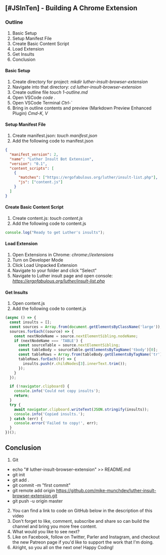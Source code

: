 ## [#JSInTen] - Building A Chrome Extension

### Outline

1. Basic Setup
2. Setup Manifest File
3. Create Basic Content Script
4. Load Extension
5. Get Insults
6. Conclusion

#### Basic Setup

1. Create directory for project: _mkdir luther-insult-browser-extension_
2. Navigate into that directory: _cd luther-insult-browser-extension_
3. Create outline file _touch 1-outline.md_
4. Open VSCode _code ._
5. Open VSCode Terminal _Ctrl-`_
6. Bring in outline contents and preview (Markdown Preview Enhanced Plugin) _Cmd-K, V_

#### Setup Manifest File

1. Create manifest.json: _touch manifest.json_
2. Add the following code to manifest.json

```json
{
  "manifest_version": 2,
  "name": "Luther Insult Bot Extension",
  "version": "0.1",
  "content_scripts": [
    {
      "matches": ["https://ergofabulous.org/luther/insult-list.php"],
      "js": ["content.js"]
    }
  ]
}
```

#### Create Basic Content Script

1. Create content.js: _touch content.js_
2. Add the following code to content.js

```javascript
console.log("Ready to get Luther's insults");
```

#### Load Extension

1. Open Extensions in Chrome: _chrome://extensions_
2. Turn on Developer Mode
3. Click Load Unpacked Extension
4. Navigate to your folder and click "Select"
5. Navigate to Luther insult page and open console: _https://ergofabulous.org/luther/insult-list.php_

#### Get Insults

1. Open content.js
2. Add the following code to content.js

```javascript
(async () => {
  const insults = [];
  const sources = Array.from(document.getElementsByClassName('large'));
  sources.forEach((source) => {
    const nextNodeName = source.nextElementSibling.nodeName;
    if (nextNodeName === 'TABLE') {
      const sourceTable = source.nextElementSibling;
      const tableBody = sourceTable.getElementsByTagName('tbody')[0];
      const tableRows = Array.from(tableBody.getElementsByTagName('tr'));
      tableRows.forEach((r) => {
        insults.push(r.childNodes[3].innerText.trim());
      });
    }
  });

  if (!navigator.clipboard) {
    console.info('Could not copy insults');
    return;
  }
  try {
    await navigator.clipboard.writeText(JSON.stringify(insults));
    console.info('Copied insults.');
  } catch (err) {
    console.error('Failed to copy!', err);
  }
})();
```

## Conclusion

1. Git

- echo "# luther-insult-browser-extension" >> README.md
- git init
- git add .
- git commit -m "first commit"
- git remote add origin https://github.com/mike-munchdev/luther-insult-browser-extension.git
- git push -u origin master

2. You can find a link to code on GitHub below in the description of this video
3. Don't forget to like, comment, subscribe and share so can build the channel and bring you more free content.
4. What would you like to see next?
5. Like on Facebook, follow on Twitter, Parler and Instagram, and checkout the new Patreon page if you'd like to support the work that I'm doing.
6. Alright, so you all on the next one! Happy Coding!
